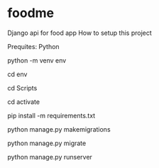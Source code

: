# foodme
Django api for food app
How to setup this project

Prequites:
Python

python -m venv env

cd env 

cd  Scripts

cd  activate

pip install -m requirements.txt

python manage.py makemigrations

python manage.py migrate

python manage.py runserver
